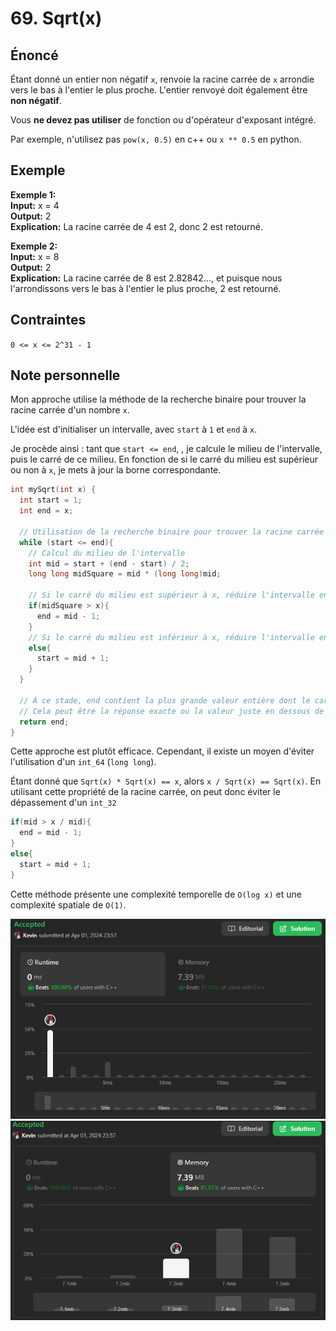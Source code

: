 # 69. Sqrt(x)

## Énoncé

Étant donné un entier non négatif `x`, renvoie la racine carrée de `x` arrondie vers le bas à l'entier le plus proche. L'entier renvoyé doit également être **non négatif**.

Vous **ne devez pas utiliser** de fonction ou d'opérateur d'exposant intégré.

Par exemple, n'utilisez pas `pow(x, 0.5)` en c++ ou `x ** 0.5` en python.

## Exemple

**Exemple 1:**  
**Input:** x = 4  
**Output:** 2  
**Explication:** La racine carrée de 4 est 2, donc 2 est retourné.

**Exemple 2:**  
**Input:** x = 8  
**Output:** 2  
**Explication:** La racine carrée de 8 est 2.82842..., et puisque nous l'arrondissons vers le bas à l'entier le plus proche, 2 est retourné.

## Contraintes

`0 <= x <= 2^31 - 1`

## Note personnelle

Mon approche utilise la méthode de la recherche binaire pour trouver la racine carrée d'un nombre `x`.

L'idée est d'initialiser un intervalle, avec `start` à `1` et `end` à `x`.

Je procède ainsi : tant que `start <= end`, , je calcule le milieu de l'intervalle, puis le carré de ce milieu. En fonction de si le carré du milieu est supérieur ou non à `x`, je mets à jour la borne correspondante.

```cpp
int mySqrt(int x) {
  int start = 1;
  int end = x;

  // Utilisation de la recherche binaire pour trouver la racine carrée de x.
  while (start <= end){
    // Calcul du milieu de l'intervalle
    int mid = start + (end - start) / 2;
    long long midSquare = mid * (long long)mid;

    // Si le carré du milieu est supérieur à x, réduire l'intervalle en ajustant la borne supérieure.
    if(midSquare > x){
      end = mid - 1;
    }
    // Si le carré du milieu est inférieur à x, réduire l'intervalle en ajustant la borne inférieure.
    else{
      start = mid + 1;
    }
  }

  // À ce stade, end contient la plus grande valeur entière dont le carré est inférieur ou égal à x.
  // Cela peut être la réponse exacte ou la valeur juste en dessous de la racine carrée.
  return end;
}
```

Cette approche est plutôt efficace. Cependant, il existe un moyen d'éviter l'utilisation d'un `int_64` (`long long`).

Étant donné que `Sqrt(x) * Sqrt(x) == x`, alors `x / Sqrt(x) == Sqrt(x)`. En utilisant cette propriété de la racine carrée, on peut donc éviter le dépassement d'un `int_32`

```cpp
if(mid > x / mid){
  end = mid - 1;
}
else{
  start = mid + 1;
}
```

Cette méthode présente une complexité temporelle de `O(log x)` et une complexité spatiale de `O(1)`.

<img src="./imgs/runtime.png"/>
<img src="./imgs/memory.png"/>
